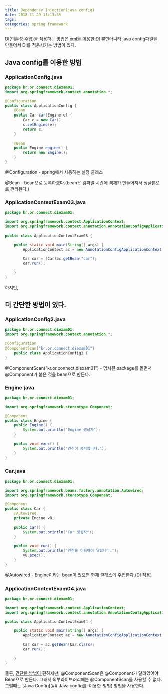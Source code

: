 ```yaml
---
title: Dependency Injection(java config)
date: 2018-11-29 13:13:55
tags:
categories: spring framework
---
```




DI(의존성 주입)을 적용하는 방법은 [xml을 이용한 DI](https://jjjpark.github.io/2018/11/28/Dependency-Injection-DI/) 뿐만아니라 java config파일을 만들어서 DI를 적용시키는 방법이 있다.



## Java config를 이용한 방법

### ApplicationConfig.java

```java
package kr.or.connect.diexam01;
import org.springframework.context.annotation.*;

@Configuration
public class ApplicationConfig {
	@Bean
	public Car car(Engine e) {
		Car c = new Car();
		c.setEngine(e);
		return c;
	}
	
	@Bean
	public Engine engine() {
		return new Engine();
	}
}
```

@Configuration - spring에서 사용하는 설정 클래스

@Bean - bean으로 등록하겠다.(bean은 컴파일 시간에 객체가 만들어져서 싱글톤으로 관리된다.)



### ApplicationContextExam03.java

```java
package kr.or.connect.diexam01;

import org.springframework.context.ApplicationContext;
import org.springframework.context.annotation.AnnotationConfigApplicationContext;

public class ApplicationContextExam03 {

	public static void main(String[] args) {
		ApplicationContext ac = new AnnotationConfigApplicationContext(ApplicationConfig.class);
		   
		Car car = (Car)ac.getBean("car");
		car.run();
		
	}
}
```



하지만, 

## 더 간단한 방법이 있다.



### ApplicationConfig2.java

```java
package kr.or.connect.diexam01;
import org.springframework.context.annotation.*;

@Configuration
@ComponentScan("kr.or.connect.diexam01")
	public class ApplicationConfig2 {
}
```

@ComponentScan("kr.or.connect.diexam01") - 명시된 package를 돌면서 @Component가 붙은 것을 bean으로 만든다.



### Engine.java

```java
package kr.or.connect.diexam01;

import org.springframework.stereotype.Component;

@Component
public class Engine {
	public Engine() {
		System.out.println("Engine 생성자");
	}
	
	public void exec() {
		System.out.println("엔진이 동작합니다.");
	}
}
```



### Car.java

```java
package kr.or.connect.diexam01;

import org.springframework.beans.factory.annotation.Autowired;
import org.springframework.stereotype.Component;

@Component
public class Car {
	@Autowired
	private Engine v8;
	
	public Car() {
		System.out.println("Car 생성자");
	}
	
	public void run() {
		System.out.println("엔진을 이용하여 달립니다.");
		v8.exec();
	}
}
```

@Autowired - Engine이라는 bean이 있으면 현재 클래스에 주입한다.(DI 적용)



### ApplicationContextExam04.java

```java
package kr.or.connect.diexam01;

import org.springframework.context.ApplicationContext;
import org.springframework.context.annotation.AnnotationConfigApplicationContext;

public class ApplicationContextExam04 {

	public static void main(String[] args) {
		ApplicationContext ac = new AnnotationConfigApplicationContext(ApplicationConfig2.class);
		   
		Car car = ac.getBean(Car.class);
		car.run();
		
	}
}
```



물론, [간단한 방법이 ](##더-간단한-방법이-있다.) 편하지만, @ComponentScan은 @Component가 달려있어야 Bean으로 만든다. 그래서 외부라이브러리에는 @ComponentScan을 사용할 수 없다. 그럴때는 [Java Config](## Java config를-이용한-방법) 방법을 사용한다.

